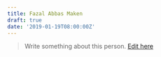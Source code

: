 ```yaml
---
title: Fazal Abbas Maken
draft: true
date: '2019-01-19T08:00:00Z'
---
```


> Write something about this person. [Edit here](https://www.github.com/localpk/content)
